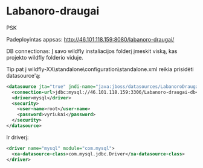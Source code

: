 ﻿# Labanoro-draugai
PSK

Padeployintas appsas: http://46.101.118.159:8080/labanoro-draugai/

DB connectionas:
Į savo wildfly instaliacijos folderį įmeskit viską, kas projekto wildfly folderio viduje.

Tip pat į wildfly-XX\standalone\configuration\standalone.xml reikia prisidėti datasource'ą:
```xml             
<datasource jta="true" jndi-name="java:jboss/datasources/LabanoroDraugaiDS" pool-name="LabanoroDraugaiDS" enabled="true" use-java-context="true">
  <connection-url>jdbc:mysql://46.101.118.159:3306/Labanoro-draugai-db</connection-url>
  <driver>mysql</driver>
  <security>
    <user-name>root</user-name>
    <password>vyriukai</password>
  </security>
</datasource>
```

Ir driverį: 
```xml
<driver name="mysql" module="com.mysql">
  <xa-datasource-class>com.mysql.jdbc.Driver</xa-datasource-class>
</driver>
```

